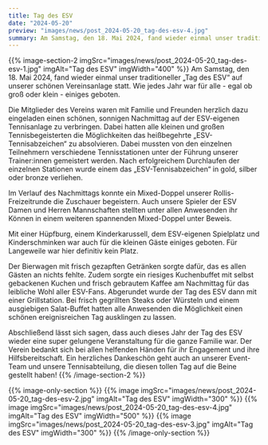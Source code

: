 ```yaml
---
title: Tag des ESV
date: "2024-05-20"
preview: "images/news/post_2024-05-20_tag-des-esv-4.jpg"
summary: Am Samstag, den 18. Mai 2024, fand wieder einmal unser traditioneller „Tag des ESV“ auf unserer schönen Vereinsanlage statt. Wie jedes Jahr war für alle - egal ob groß oder klein - einiges geboten.
---
```


{{% image-section-2 imgSrc="images/news/post_2024-05-20_tag-des-esv-1.jpg" imgAlt="Tag des ESV" imgWidth="400" %}}
Am Samstag, den 18. Mai 2024, fand wieder einmal unser traditioneller „Tag des ESV“ auf unserer schönen Vereinsanlage statt. Wie jedes Jahr war für alle - egal ob groß oder klein - einiges geboten.

Die Mitglieder des Vereins waren mit Familie und Freunden herzlich dazu eingeladen einen schönen, sonnigen Nachmittag auf der ESV-eigenen Tennisanlage zu verbringen. Dabei hatten alle kleinen und großen Tennisbegeisterten die Möglichkeiten das heißbegehrte „ESV-Tennisabzeichen“ zu absolvieren. Dabei mussten von den einzelnen Teilnehmern verschiedene Tennisstationen unter der Führung unserer Trainer:innen gemeistert werden. Nach erfolgreichem Durchlaufen der einzelnen Stationen wurde einem das „ESV-Tennisabzeichen“ in gold, silber oder bronze verliehen.

Im Verlauf des Nachmittags konnte ein Mixed-Doppel unserer Rollis-Freizeitrunde die Zuschauer begeistern. Auch unsere Spieler der ESV Damen und Herren Mannschaften stellten unter allen Anwesenden ihr Können in einem weiteren spannenden Mixed-Doppel unter Beweis.

Mit einer Hüpfburg, einem Kinderkarussell, dem ESV-eigenen Spielplatz und Kinderschminken war auch für die kleinen Gäste einiges geboten. Für Langeweile war hier definitiv kein Platz.

Der Bierwagen mit frisch gezapften Getränken sorgte dafür, das es allen Gästen an nichts fehlte. Zudem sorgte ein riesiges Kuchenbuffet mit selbst gebackenen Kuchen und frisch gebrautem Kaffee am Nachmittag für das leibliche Wohl aller ESV-Fans. Abgerundet wurde der Tag des ESV dann mit einer Grillstation. Bei frisch gegrillten Steaks oder Würsteln und einem ausgiebigen Salat-Buffet hatten alle Anwesenden die Möglichkeit einen schönen ereignisreichen Tag ausklingen zu lassen.

Abschließend lässt sich sagen, dass auch dieses Jahr der Tag des ESV wieder eine super gelungene Veranstaltung für die ganze Familie war. Der Verein bedankt sich bei allen helfenden Händen für ihr Engagement und ihre Hilfsbereitschaft. Ein herzliches Dankeschön geht auch an unserer Event-Team und unsere Tennisabteilung, die diesen tollen Tag auf die Beine gestellt haben!
{{% /image-section-2 %}}

{{% image-only-section %}}
{{% image imgSrc="images/news/post_2024-05-20_tag-des-esv-2.jpg" imgAlt="Tag des ESV" imgWidth="300" %}}
{{% image imgSrc="images/news/post_2024-05-20_tag-des-esv-4.jpg" imgAlt="Tag des ESV" imgWidth="500" %}}
{{% image imgSrc="images/news/post_2024-05-20_tag-des-esv-3.jpg" imgAlt="Tag des ESV" imgWidth="300" %}}
{{% /image-only-section %}}
